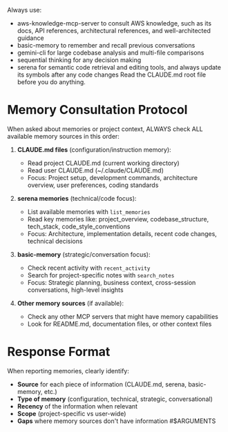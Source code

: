 Always use:
- aws-knowledge-mcp-server to consult AWS knowledge, such as its docs, API references, architectural references, and well-architected guidance
- basic-memory to remember and recall previous conversations
- gemini-cli for large codebase analysis and multi-file comparisons
- sequential thinking for any decision making
- serena for semantic code retrieval and editing tools, and always update its symbols after any code changes
Read the CLAUDE.md root file before you do anything.

# Memory Consultation Protocol
When asked about memories or project context, ALWAYS check ALL available memory sources in this order:

1. **CLAUDE.md files** (configuration/instruction memory):
    - Read project CLAUDE.md (current working directory)
    - Read user CLAUDE.md (~/.claude/CLAUDE.md)
    - Focus: Project setup, development commands, architecture overview, user preferences, coding standards

2. **serena memories** (technical/code focus):
    - List available memories with `list_memories`
    - Read key memories like: project_overview, codebase_structure, tech_stack, code_style_conventions
    - Focus: Architecture, implementation details, recent code changes, technical decisions

3. **basic-memory** (strategic/conversation focus):
    - Check recent activity with `recent_activity`
    - Search for project-specific notes with `search_notes`
    - Focus: Strategic planning, business context, cross-session conversations, high-level insights

4. **Other memory sources** (if available):
    - Check any other MCP servers that might have memory capabilities
    - Look for README.md, documentation files, or other context files

# Response Format
When reporting memories, clearly identify:
- **Source** for each piece of information (CLAUDE.md, serena, basic-memory, etc.)
- **Type of memory** (configuration, technical, strategic, conversational)
- **Recency** of the information when relevant
- **Scope** (project-specific vs user-wide)
- **Gaps** where memory sources don't have information
#$ARGUMENTS
